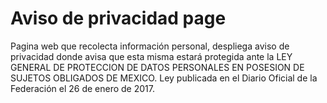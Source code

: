 # Aviso de privacidad page
Pagina web que recolecta información personal, despliega aviso de privacidad donde avisa que esta misma estará protegida ante la LEY GENERAL DE PROTECCION DE DATOS PERSONALES EN POSESION DE SUJETOS OBLIGADOS DE MEXICO. Ley publicada en el Diario Oficial de la Federación el 26 de enero de 2017.
